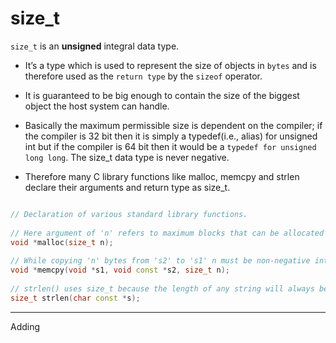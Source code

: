 # size_t


`size_t` is an **unsigned** integral data type.

- It’s a type which is used to represent the size of objects in `bytes` and is therefore used as the `return type` by the `sizeof` operator.

- It is guaranteed to be big enough to contain the size of the biggest object the host system can handle. 
- Basically the maximum permissible size is dependent on the compiler; if the compiler is 32 bit then it is simply a typedef(i.e., alias) for unsigned int but if the compiler is 64 bit then it would be a `typedef for unsigned long long`. The size_t data type is never negative.


- Therefore many C library functions like malloc, memcpy and strlen declare their arguments and return type as size_t.


```cpp

// Declaration of various standard library functions.
  
// Here argument of 'n' refers to maximum blocks that can be allocated which is guaranteed to be non-negative.
void *malloc(size_t n);
    
// While copying 'n' bytes from 's2' to 's1' n must be non-negative integer.
void *memcpy(void *s1, void const *s2, size_t n);
      
// strlen() uses size_t because the length of any string will always be at least 0.
size_t strlen(char const *s);

```

---

Adding 














